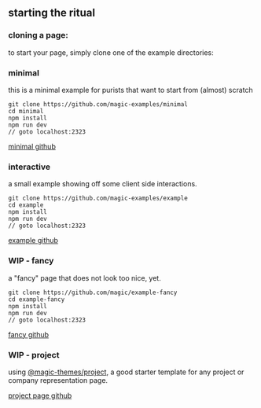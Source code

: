 <div>

## starting the ritual

### cloning a page:
to start your page, simply clone one of the example directories:

### minimal

this is a minimal example for purists that want to start from (almost) scratch

```
git clone https://github.com/magic-examples/minimal
cd minimal
npm install
npm run dev
// goto localhost:2323
```

[minimal github](https://github.com/magic-examples/minimal)

### interactive

a small example showing off some client side interactions.

```
git clone https://github.com/magic-examples/example
cd example
npm install
npm run dev
// goto localhost:2323
```

[example github](https://github.com/magic-examples/example)

### WIP - fancy

a "fancy" page that does not look too nice, yet.

```
git clone https://github.com/magic/example-fancy
cd example-fancy
npm install
npm run dev
// goto localhost:2323
```

[fancy github](https://github.com/magic-examples/fancy)

### WIP - project

using [@magic-themes/project](https://github.com/magic-themes/project),
a good starter template for any project or company representation page.

[project page github](https://github.com/magic/example-project-page)
